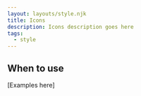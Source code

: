 ```yaml
---
layout: layouts/style.njk
title: Icons
description: Icons description goes here
tags:
  - style
---
```


## When to use

[Examples here]
